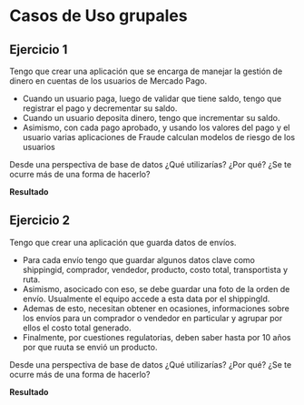 # Casos de Uso grupales

## Ejercicio 1

Tengo que crear una aplicación que se encarga de manejar la gestión de dinero en cuentas de los usuarios de Mercado Pago.

* Cuando un usuario paga, luego de validar que tiene saldo, tengo que registrar el pago y decrementar su saldo.
* Cuando un usuario deposita dinero, tengo que incrementar su saldo.
* Asimismo, con cada pago aprobado, y usando los valores del pago y el usuario varias aplicaciones de Fraude calculan modelos de riesgo de los usuarios

Desde una perspectiva de base de datos ¿Qué utilizarías? ¿Por qué? ¿Se te ocurre más de una forma de hacerlo?

**Resultado**



## Ejercicio 2

Tengo que crear una  aplicación que guarda datos de envíos.

* Para cada envío tengo  que guardar algunos datos clave como shippingid, comprador, vendedor, producto, costo total, transportista y ruta.
* Asimismo, asocicado con eso, se debe guardar una foto de la orden de envío. Usualmente el equipo accede a esta data por el shippingId.
* Ademas de esto, necesitan obtener en ocasiones, informaciones sobre los envíos para un comprador o vendedor en particular y agrupar por ellos el costo total generado.
* Finalmente, por cuestiones regulatorias, deben saber hasta por 10 años por que ruuta se envió un producto.

Desde una perspectiva de base de datos ¿Qué utilizarías? ¿Por qué? ¿Se te ocurre más de una forma de hacerlo?

**Resultado**


